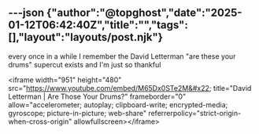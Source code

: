 ---json
{"author":"@topghost","date":"2025-01-12T06:42:40Z","title":"","tags":[],"layout":"layouts/post.njk"}
---
every once in a while I remember the David Letterman &#x22;are these your drums&#x22; supercut exists and I&#x27;m just so thankful

&#x3C;iframe width=&#x22;951&#x22; height=&#x22;480&#x22; src=&#x22;https://www.youtube.com/embed/M65Dx0STe2M&#x22; title=&#x22;David Letterman | Are Those Your Drums?&#x22; frameborder=&#x22;0&#x22; allow=&#x22;accelerometer; autoplay; clipboard-write; encrypted-media; gyroscope; picture-in-picture; web-share&#x22; referrerpolicy=&#x22;strict-origin-when-cross-origin&#x22; allowfullscreen&#x3E;&#x3C;/iframe&#x3E;
